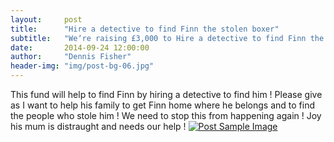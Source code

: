 ```yaml
---
layout:     post
title:      "Hire a detective to find Finn the stolen boxer"
subtitle:   "Weʼre raising £3,000 to Hire a detective to find Finn the stolen boxer"
date:       2014-09-24 12:00:00
author:     "Dennis Fisher"
header-img: "img/post-bg-06.jpg"
---
```


<p>
This fund will help to find Finn by hiring a detective to find him ! Please give as I want to help his family to get Finn home where he belongs and to find the people who stole him !
We need to stop this from happening again !
Joy his mum is distraught and needs our help !

<a href="#">
    <img src="{{ site.baseurl }}/img/post-fin.jpg" alt="Post Sample Image">
</a>
</p>
